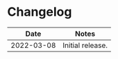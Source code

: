 # Changelog

|    Date    |       Notes       |
|------------|-------------------|
| 2022-03-08 |  Initial release. |
